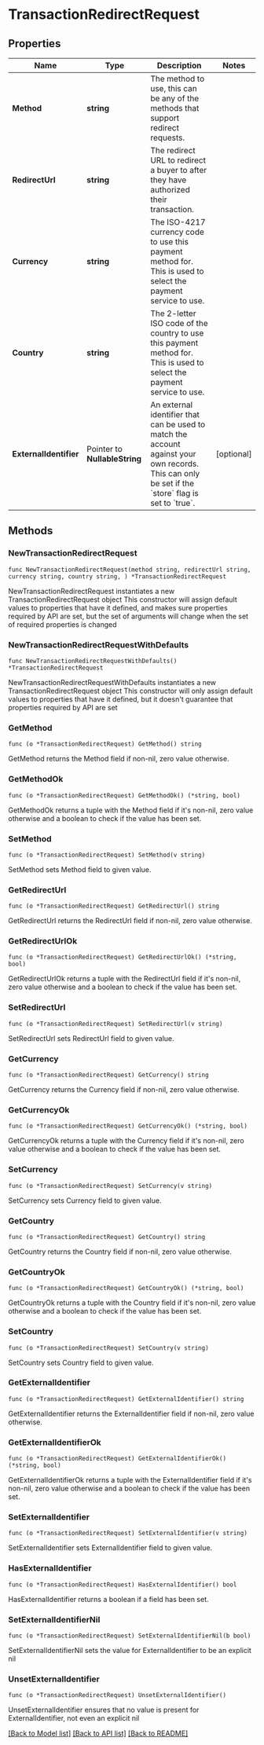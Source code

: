 # TransactionRedirectRequest

## Properties

Name | Type | Description | Notes
------------ | ------------- | ------------- | -------------
**Method** | **string** | The method to use, this can be any of the methods that support redirect requests. | 
**RedirectUrl** | **string** | The redirect URL to redirect a buyer to after they have authorized their transaction. | 
**Currency** | **string** | The ISO-4217 currency code to use this payment method for. This is used to select the payment service to use. | 
**Country** | **string** | The 2-letter ISO code of the country to use this payment method for. This is used to select the payment service to use. | 
**ExternalIdentifier** | Pointer to **NullableString** | An external identifier that can be used to match the account against your own records. This can only be set if the &#x60;store&#x60; flag is set to &#x60;true&#x60;. | [optional] 

## Methods

### NewTransactionRedirectRequest

`func NewTransactionRedirectRequest(method string, redirectUrl string, currency string, country string, ) *TransactionRedirectRequest`

NewTransactionRedirectRequest instantiates a new TransactionRedirectRequest object
This constructor will assign default values to properties that have it defined,
and makes sure properties required by API are set, but the set of arguments
will change when the set of required properties is changed

### NewTransactionRedirectRequestWithDefaults

`func NewTransactionRedirectRequestWithDefaults() *TransactionRedirectRequest`

NewTransactionRedirectRequestWithDefaults instantiates a new TransactionRedirectRequest object
This constructor will only assign default values to properties that have it defined,
but it doesn't guarantee that properties required by API are set

### GetMethod

`func (o *TransactionRedirectRequest) GetMethod() string`

GetMethod returns the Method field if non-nil, zero value otherwise.

### GetMethodOk

`func (o *TransactionRedirectRequest) GetMethodOk() (*string, bool)`

GetMethodOk returns a tuple with the Method field if it's non-nil, zero value otherwise
and a boolean to check if the value has been set.

### SetMethod

`func (o *TransactionRedirectRequest) SetMethod(v string)`

SetMethod sets Method field to given value.


### GetRedirectUrl

`func (o *TransactionRedirectRequest) GetRedirectUrl() string`

GetRedirectUrl returns the RedirectUrl field if non-nil, zero value otherwise.

### GetRedirectUrlOk

`func (o *TransactionRedirectRequest) GetRedirectUrlOk() (*string, bool)`

GetRedirectUrlOk returns a tuple with the RedirectUrl field if it's non-nil, zero value otherwise
and a boolean to check if the value has been set.

### SetRedirectUrl

`func (o *TransactionRedirectRequest) SetRedirectUrl(v string)`

SetRedirectUrl sets RedirectUrl field to given value.


### GetCurrency

`func (o *TransactionRedirectRequest) GetCurrency() string`

GetCurrency returns the Currency field if non-nil, zero value otherwise.

### GetCurrencyOk

`func (o *TransactionRedirectRequest) GetCurrencyOk() (*string, bool)`

GetCurrencyOk returns a tuple with the Currency field if it's non-nil, zero value otherwise
and a boolean to check if the value has been set.

### SetCurrency

`func (o *TransactionRedirectRequest) SetCurrency(v string)`

SetCurrency sets Currency field to given value.


### GetCountry

`func (o *TransactionRedirectRequest) GetCountry() string`

GetCountry returns the Country field if non-nil, zero value otherwise.

### GetCountryOk

`func (o *TransactionRedirectRequest) GetCountryOk() (*string, bool)`

GetCountryOk returns a tuple with the Country field if it's non-nil, zero value otherwise
and a boolean to check if the value has been set.

### SetCountry

`func (o *TransactionRedirectRequest) SetCountry(v string)`

SetCountry sets Country field to given value.


### GetExternalIdentifier

`func (o *TransactionRedirectRequest) GetExternalIdentifier() string`

GetExternalIdentifier returns the ExternalIdentifier field if non-nil, zero value otherwise.

### GetExternalIdentifierOk

`func (o *TransactionRedirectRequest) GetExternalIdentifierOk() (*string, bool)`

GetExternalIdentifierOk returns a tuple with the ExternalIdentifier field if it's non-nil, zero value otherwise
and a boolean to check if the value has been set.

### SetExternalIdentifier

`func (o *TransactionRedirectRequest) SetExternalIdentifier(v string)`

SetExternalIdentifier sets ExternalIdentifier field to given value.

### HasExternalIdentifier

`func (o *TransactionRedirectRequest) HasExternalIdentifier() bool`

HasExternalIdentifier returns a boolean if a field has been set.

### SetExternalIdentifierNil

`func (o *TransactionRedirectRequest) SetExternalIdentifierNil(b bool)`

 SetExternalIdentifierNil sets the value for ExternalIdentifier to be an explicit nil

### UnsetExternalIdentifier
`func (o *TransactionRedirectRequest) UnsetExternalIdentifier()`

UnsetExternalIdentifier ensures that no value is present for ExternalIdentifier, not even an explicit nil

[[Back to Model list]](../README.md#documentation-for-models) [[Back to API list]](../README.md#documentation-for-api-endpoints) [[Back to README]](../README.md)


